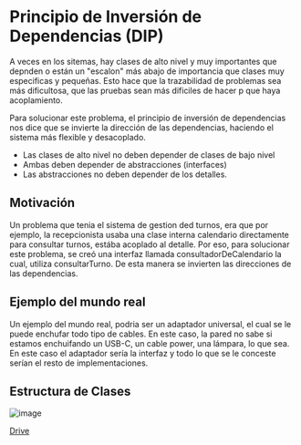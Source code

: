 # Principio de Inversión de Dependencias (DIP)

A veces en los sitemas, hay clases de alto nivel y muy importantes que depnden o están un "escalon" más abajo de importancia que clases muy especificas y pequeñas. Esto hace que la trazabilidad de problemas sea más dificultosa, que las pruebas sean más dificiles de hacer p que haya acoplamiento.

Para solucionar este problema, el principio de inversión de dependencias nos dice que se invierte la dirección de las dependencias, haciendo el sistema más flexible y desacoplado.

* Las clases de alto nivel no deben depender de clases de bajo nivel
* Ambas deben depender de abstracciones (interfaces)
* Las abstracciones no deben depender de los detalles.


## Motivación

Un problema que tenia el sistema de gestion ded turnos, era que por ejemplo, la recepcionista usaba una clase interna calendario directamente para consultar turnos, estába acoplado al detalle. Por eso, para solucionar este problema, se creó una interfaz llamada consultadorDeCalendario la cual, utiliza consultarTurno. De esta manera se invierten las direcciones de las dependencias.

## Ejemplo del mundo real

Un ejemplo del mundo real, podria ser un adaptador universal, el cual se le puede enchufar todo tipo de cables. En este caso, la pared no sabe si estamos enchuifando un USB-C, un cable power, una lámpara, lo que sea. En este caso el adaptador sería la interfaz y todo lo que se le conceste serían el resto de implementaciones.

## Estructura de Clases

![image](https://github.com/user-attachments/assets/085dcd61-6c3d-4def-b9a6-95d26964dc9d)

[Drive](https://drive.google.com/file/d/1XBA-tG04-2ZhstLgoKXtJT0dKFS1moFq/view?usp=sharing)
